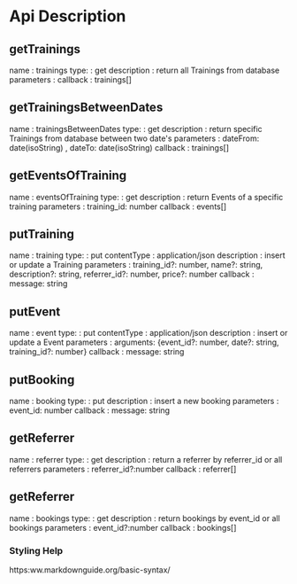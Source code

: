 # Api Description

## getTrainings
name        : trainings
type:       : get
description : return all Trainings from database 
parameters  :
callback    : trainings[]

## getTrainingsBetweenDates
name        : trainingsBetweenDates
type:       : get
description : return specific Trainings from database between two date's 
parameters  : dateFrom: date(isoString) , dateTo: date(isoString)
callback    : trainings[]

## getEventsOfTraining
name        : eventsOfTraining
type:       : get
description : return Events of a specific training
parameters  : training_id: number
callback    : events[]

## putTraining
name        : training
type:       : put
contentType : application/json
description : insert or update a Training
parameters  : training_id?: number, name?: string, description?: string, referrer_id?: number, price?: number
callback    : message: string

## putEvent 
name        : event
type:       : put
contentType : application/json
description : insert or update a Event
parameters  : arguments: {event_id?: number, date?: string, training_id?: number}
callback    : message: string

## putBooking
name        : booking
type:       : put
description : insert a new booking 
parameters  : event_id: number
callback    : message: string

## getReferrer
name        : referrer
type:       : get
description : return a referrer by referrer_id or all referrers 
parameters  : referrer_id?:number
callback    : referrer[]

## getReferrer
name        : bookings
type:       : get
description : return bookings by event_id or all bookings 
parameters  : event_id?:number
callback    : bookings[]


### Styling Help
https:ww.markdownguide.org/basic-syntax/
